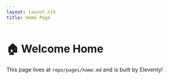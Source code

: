 ```yaml
---
layout: layout.njk
title: Home Page
---
```


# 🏠 Welcome Home

This page lives at `repo/pages/home.md` and is built by Eleventy!
